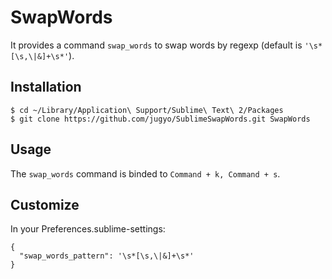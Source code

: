 SwapWords
========

It provides a command `swap_words` to swap words by regexp (default is `'\s*[\s,\|&]+\s*'`).

## Installation

```
$ cd ~/Library/Application\ Support/Sublime\ Text\ 2/Packages
$ git clone https://github.com/jugyo/SublimeSwapWords.git SwapWords
```

## Usage

The `swap_words` command is binded to `Command + k, Command + s`.

## Customize

In your Preferences.sublime-settings:

```
{
  "swap_words_pattern": '\s*[\s,\|&]+\s*'
}
```
